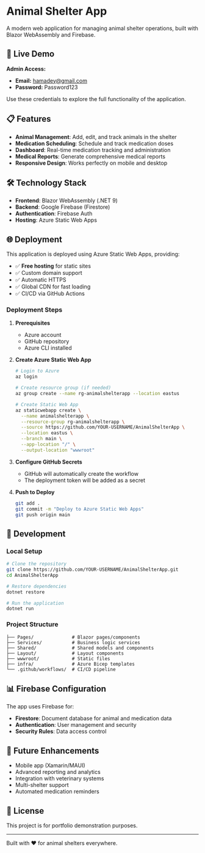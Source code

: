 # Animal Shelter App

A modern web application for managing animal shelter operations, built with Blazor WebAssembly and Firebase.

## 🚀 Live Demo

**Admin Access:**
- **Email:** hamadey@gmail.com
- **Password:** Password123

Use these credentials to explore the full functionality of the application.

## 📋 Features

- **Animal Management**: Add, edit, and track animals in the shelter
- **Medication Scheduling**: Schedule and track medication doses
- **Dashboard**: Real-time medication tracking and administration
- **Medical Reports**: Generate comprehensive medical reports
- **Responsive Design**: Works perfectly on mobile and desktop

## 🛠️ Technology Stack

- **Frontend**: Blazor WebAssembly (.NET 9)
- **Backend**: Google Firebase (Firestore)
- **Authentication**: Firebase Auth
- **Hosting**: Azure Static Web Apps

## 🌐 Deployment

This application is deployed using Azure Static Web Apps, providing:
- ✅ **Free hosting** for static sites
- ✅ Custom domain support
- ✅ Automatic HTTPS
- ✅ Global CDN for fast loading
- ✅ CI/CD via GitHub Actions

### Deployment Steps

1. **Prerequisites**
   - Azure account
   - GitHub repository
   - Azure CLI installed

2. **Create Azure Static Web App**
   ```bash
   # Login to Azure
   az login
   
   # Create resource group (if needed)
   az group create --name rg-animalshelterapp --location eastus
   
   # Create Static Web App
   az staticwebapp create \
     --name animalshelterapp \
     --resource-group rg-animalshelterapp \
     --source https://github.com/YOUR-USERNAME/AnimalShelterApp \
     --location eastus \
     --branch main \
     --app-location "/" \
     --output-location "wwwroot"
   ```

3. **Configure GitHub Secrets**
   - GitHub will automatically create the workflow
   - The deployment token will be added as a secret

4. **Push to Deploy**
   ```bash
   git add .
   git commit -m "Deploy to Azure Static Web Apps"
   git push origin main
   ```

## 🔧 Development

### Local Setup
```bash
# Clone the repository
git clone https://github.com/YOUR-USERNAME/AnimalShelterApp.git
cd AnimalShelterApp

# Restore dependencies
dotnet restore

# Run the application
dotnet run
```

### Project Structure
```
├── Pages/              # Blazor pages/components
├── Services/           # Business logic services
├── Shared/             # Shared models and components
├── Layout/             # Layout components
├── wwwroot/            # Static files
├── infra/              # Azure Bicep templates
└── .github/workflows/  # CI/CD pipeline
```

## 📊 Firebase Configuration

The app uses Firebase for:
- **Firestore**: Document database for animal and medication data
- **Authentication**: User management and security
- **Security Rules**: Data access control

## 🎯 Future Enhancements

- Mobile app (Xamarin/MAUI)
- Advanced reporting and analytics
- Integration with veterinary systems
- Multi-shelter support
- Automated medication reminders

## 📄 License

This project is for portfolio demonstration purposes.

---

Built with ❤️ for animal shelters everywhere.